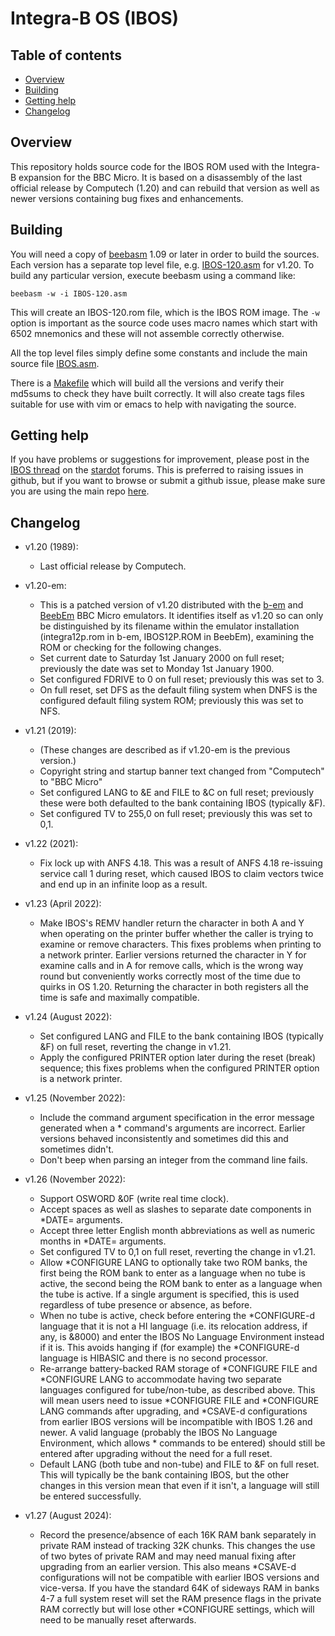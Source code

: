 # Integra-B OS (IBOS)

## Table of contents
- [Overview](#overview)
- [Building](#building)
- [Getting help](#getting-help)
- [Changelog](#changelog)

## Overview

This repository holds source code for the IBOS ROM used with the Integra-B expansion for the BBC Micro. It is based on a disassembly of the last official release by Computech (1.20) and can rebuild that version as well as newer versions containing bug fixes and enhancements.

## Building

You will need a copy of [beebasm](https://github.com/stardot/beebasm) 1.09 or later in order to build the sources. Each version has a separate top level file, e.g. [IBOS-120.asm](IBOS-120.asm) for v1.20. To build any particular version, execute beebasm using a command like:
```
beebasm -w -i IBOS-120.asm
```
This will create an IBOS-120.rom file, which is the IBOS ROM image. The `-w` option is important as the source code uses macro names which start with 6502 mnemonics and these will not assemble correctly otherwise.

All the top level files simply define some constants and include the main source file [IBOS.asm](IBOS.asm).

There is a [Makefile](Makefile) which will build all the versions and verify their md5sums to check they have built correctly. It will also create tags files suitable for use with vim or emacs to help with navigating the source.

## Getting help

If you have problems or suggestions for improvement, please post in the [IBOS thread](https://stardot.org.uk/forums/viewtopic.php?f=2&t=25898) on the [stardot](https://stardot.org.uk) forums. This is preferred to raising issues in github, but if you want to browse or submit a github issue, please make sure you are using the main repo [here](https://github.com/kgl2001/IntegraB-OS/issues).

## Changelog

* v1.20 (1989):
  * Last official release by Computech.

* v1.20-em:
  * This is a patched version of v1.20 distributed with the [b-em](https://github.com/stardot/b-em) and [BeebEm](https://github.com/stardot/beebem-windows) BBC Micro emulators. It identifies itself as v1.20 so can only be distinguished by its filename within the emulator installation (integra12p.rom in b-em, IBOS12P.ROM in BeebEm), examining the ROM or checking for the following changes.
  * Set current date to Saturday 1st January 2000 on full reset; previously the date was set to Monday 1st January 1900.
  * Set configured FDRIVE to 0 on full reset; previously this was set to 3.
  * On full reset, set DFS as the default filing system when DNFS is the configured default filing system ROM; previously this was set to NFS.

* v1.21 (2019):
  * (These changes are described as if v1.20-em is the previous version.)
  * Copyright string and startup banner text changed from "Computech" to "BBC Micro"
  * Set configured LANG to &E and FILE to &C on full reset; previously these were both defaulted to the bank containing IBOS (typically &F).
  * Set configured TV to 255,0 on full reset; previously this was set to 0,1.

* v1.22 (2021):
  * Fix lock up with ANFS 4.18. This was a result of ANFS 4.18 re-issuing service call 1 during reset, which caused IBOS to claim vectors twice and end up in an infinite loop as a result.

* v1.23 (April 2022):
  * Make IBOS's REMV handler return the character in both A and Y when operating on the printer buffer whether the caller is trying to examine or remove characters. This fixes problems when printing to a network printer. Earlier versions returned the character in Y for examine calls and in A for remove calls, which is the wrong way round but conveniently works correctly most of the time due to quirks in OS 1.20. Returning the character in both registers all the time is safe and maximally compatible.

* v1.24 (August 2022):
  * Set configured LANG and FILE to the bank containing IBOS (typically &F) on full reset, reverting the change in v1.21.
  * Apply the configured PRINTER option later during the reset (break) sequence; this fixes problems when the configured PRINTER option is a network printer.

* v1.25 (November 2022):
  * Include the command argument specification in the error message generated when a * command's arguments are incorrect. Earlier versions behaved inconsistently and sometimes did this and sometimes didn't.
  * Don't beep when parsing an integer from the command line fails.

* v1.26 (November 2022):
  * Support OSWORD &0F (write real time clock).
  * Accept spaces as well as slashes to separate date components in *DATE= arguments.
  * Accept three letter English month abbreviations as well as numeric months in *DATE= arguments.
  * Set configured TV to 0,1 on full reset, reverting the change in v1.21.
  * Allow *CONFIGURE LANG to optionally take two ROM banks, the first being the ROM bank to enter as a language when no tube is active, the second being the ROM bank to enter as a language when the tube is active. If a single argument is specified, this is used regardless of tube presence or absence, as before.
  * When no tube is active, check before entering the *CONFIGURE-d language that it is not a HI language (i.e. its relocation address, if any, is &8000) and enter the IBOS No Language Environment instead if it is. This avoids hanging if (for example) the *CONFIGURE-d language is HIBASIC and there is no second processor.
  * Re-arrange battery-backed RAM storage of *CONFIGURE FILE and *CONFIGURE LANG to accommodate having two separate languages configured for tube/non-tube, as described above. This will mean users need to issue *CONFIGURE FILE and *CONFIGURE LANG commands after upgrading, and *CSAVE-d configurations from earlier IBOS versions will be incompatible with IBOS 1.26 and newer. A valid language (probably the IBOS No Language Environment, which allows * commands to be entered) should still be entered after upgrading without the need for a full reset.
  * Default LANG (both tube and non-tube) and FILE to &F on full reset. This will typically be the bank containing IBOS, but the other changes in this version mean that even if it isn't, a language will still be entered successfully.

* v1.27 (August 2024):
  * Record the presence/absence of each 16K RAM bank separately in private RAM instead of tracking 32K chunks. This changes the use of two bytes of private RAM and may need manual fixing after upgrading from an earlier version. This also means *CSAVE-d configurations will not be compatible with earlier IBOS versions and vice-versa. If you have the standard 64K of sideways RAM in banks 4-7 a full system reset will set the RAM presence flags in the private RAM correctly but will lose other *CONFIGURE settings, which will need to be manually reset afterwards.
